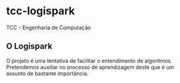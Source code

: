 # tcc-logispark

TCC - Engenharia de Computação

## O Logispark

O projeto é uma tentativa de facilitar o entendimento de algoritmos. Pretendemos auxiliar no processo de aprendizagem deste que é um assunto de bastante importância.
